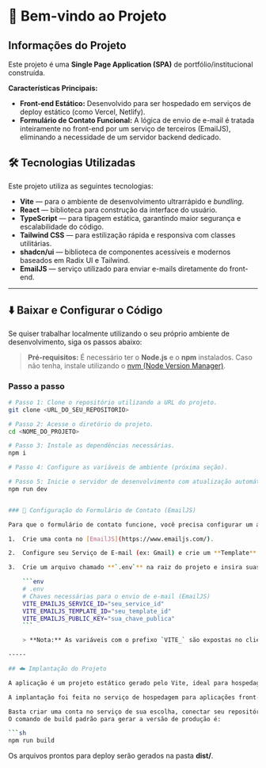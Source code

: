 # 🌟 Bem-vindo ao Projeto

## Informações do Projeto

Este projeto é uma **Single Page Application (SPA)** de portfólio/institucional construída.

**Características Principais:**

* **Front-end Estático:** Desenvolvido para ser hospedado em serviços de deploy estático (como Vercel, Netlify).
* **Formulário de Contato Funcional:** A lógica de envio de e-mail é tratada inteiramente no front-end por um serviço de terceiros (EmailJS), eliminando a necessidade de um servidor backend dedicado.

## 🛠️ Tecnologias Utilizadas

Este projeto utiliza as seguintes tecnologias:

* **Vite** — para o ambiente de desenvolvimento ultrarrápido e *bundling*.
* **React** — biblioteca para construção da interface do usuário.
* **TypeScript** — para tipagem estática, garantindo maior segurança e escalabilidade do código.
* **Tailwind CSS** — para estilização rápida e responsiva com classes utilitárias.
* **shadcn/ui** — biblioteca de componentes acessíveis e modernos baseados em Radix UI e Tailwind.
* **EmailJS** — serviço utilizado para enviar e-mails diretamente do front-end.

---

## ⬇️ Baixar e Configurar o Código

Se quiser trabalhar localmente utilizando o seu próprio ambiente de desenvolvimento, siga os passos abaixo:

> **Pré-requisitos:**
> É necessário ter o **Node.js** e o **npm** instalados.
> Caso não tenha, instale utilizando o [nvm (Node Version Manager)](https://github.com/nvm-sh/nvm#installing-and-updating).

### Passo a passo

```sh
# Passo 1: Clone o repositório utilizando a URL do projeto.
git clone <URL_DO_SEU_REPOSITORIO>

# Passo 2: Acesse o diretório do projeto.
cd <NOME_DO_PROJETO>

# Passo 3: Instale as dependências necessárias.
npm i

# Passo 4: Configure as variáveis de ambiente (próxima seção).

# Passo 5: Inicie o servidor de desenvolvimento com atualização automática.
npm run dev


### 🔑 Configuração do Formulário de Contato (EmailJS)

Para que o formulário de contato funcione, você precisa configurar um arquivo de variáveis de ambiente do Vite.

1.  Crie uma conta no [EmailJS](https://www.emailjs.com/).

2.  Configure seu Serviço de E-mail (ex: Gmail) e crie um **Template** (modelo) de e-mail.

3.  Crie um arquivo chamado **`.env`** na raiz do projeto e insira suas chaves do EmailJS, seguindo o padrão do Vite (`VITE_`):

    ```env
    # .env
    # Chaves necessárias para o envio de e-mail (EmailJS)
    VITE_EMAILJS_SERVICE_ID="seu_service_id"
    VITE_EMAILJS_TEMPLATE_ID="seu_template_id"
    VITE_EMAILJS_PUBLIC_KEY="sua_chave_publica"
    ```

    > **Nota:** As variáveis com o prefixo `VITE_` são expostas no cliente (front-end), o que é seguro para a chave pública do EmailJS.

-----

## ☁️ Implantação do Projeto

A aplicação é um projeto estático gerado pelo Vite, ideal para hospedagem gratuita.

A implantação foi feita no serviço de hospedagem para aplicações front-end, **Vercel**.

Basta criar uma conta no serviço de sua escolha, conectar seu repositório e seguir as instruções de publicação.
O comando de build padrão para gerar a versão de produção é:

```sh
npm run build
```

Os arquivos prontos para deploy serão gerados na pasta **dist/**.

```
```